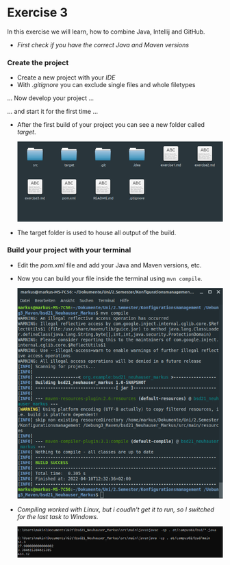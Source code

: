 # Exercise 3
In this exercise we will learn, how to combine Java, Intellij and GitHub.

* *First check if you have the correct Java and Maven versions*

### Create the project

* Create a new project with your *IDE*
* With *.gitignore* you can exclude single files and whole filetypes

... Now develop your project ... 

... and start it for the first time ...

* After the first build of your project you can see a new folder called *target*.

    ![](Pictures/folder.png)

* The target folder is used to house all output of the build. 

### Build your project with your terminal

* Edit the *pom.xml* file and add your Java and Maven versions, etc.
* Now you can build your file inside the terminal using `mvn compile`.

    ![](Pictures/build_successful.png)

* *Compiling worked with Linux, but i coudln't get it to run, so I switched for the last task to Windows.*

  ![](Pictures/runningMain.PNG)

